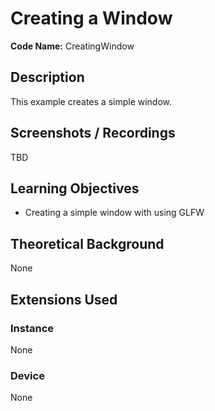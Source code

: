 # Creating a Window

**Code Name:** CreatingWindow

## Description

This example creates a simple window.

## Screenshots / Recordings

TBD

## Learning Objectives

- Creating a simple window with using GLFW

## Theoretical Background

None

## Extensions Used

### Instance

None

### Device

None
